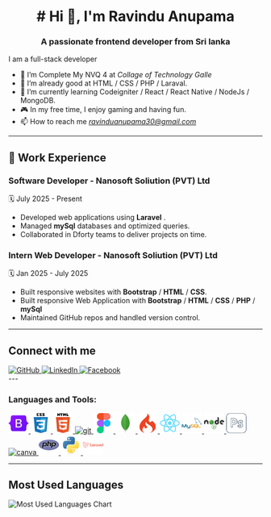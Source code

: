 <h1 align="center"># Hi 👋, I'm Ravindu Anupama</h1>
<h3 align="center">A passionate frontend developer from Sri lanka</h3>
I am a full-stack developer

- 🌱 I’m Complete My NVQ 4 at  *Collage of Technology Galle*
- 📘 I’m already good at HTML / CSS / PHP / Laraval.
- 🚀 I’m currently learning Codeigniter / React / React Native / NodeJs / MongoDB.
- 🎮 In my free time, I enjoy gaming and having fun. 
- 📫 How to reach me *ravinduanupama30@gmail.com* 
---
## 💼 Work Experience

### Software Developer - Nanosoft Soliution (PVT) Ltd
🗓️ July 2025 - Present  
- Developed web applications using **Laravel** .  
- Managed **mySql** databases and optimized queries.  
- Collaborated in Dforty teams to deliver projects on time.

### Intern Web Developer - Nanosoft Soliution (PVT) Ltd
🗓️ Jan 2025 - July 2025  
- Built responsive websites with **Bootstrap** / **HTML** / **CSS**.
- Built responsive Web Application with  **Bootstrap** / **HTML** / **CSS** / **PHP** / **mySql** 
- Maintained GitHub repos and handled version control.

---
<div align="d-flex justify-content-left">
  <h2>Connect with me</h2>
  <a href="https://github.com/RavinduAnupama" target="_blank">
    <img src="https://img.shields.io/badge/-GitHub-181717?style=flat-square&logo=GitHub&logoColor=white" alt="GitHub">
  </a>
  <a href="https://www.linkedin.com/in/ravindu-anupama-666b0133b?utm_source=share&utm_campaign=share_via&utm_content=profile&utm_medium=android_app" target="_blank">
    <img src="https://img.shields.io/badge/-LinkedIn-blue?style=flat-square&logo=linkedin&logoColor=white" alt="LinkedIn">
  </a>
  <a href="#" target="_blank">
    <img src="https://img.shields.io/badge/-Facebook-blue?style=flat-square&logo=facebook&logoColor=white" alt="Facebook">
  </a>
</div>
---

### Languages and Tools:  
<p align="left">
<!--arduino-->
<!-- <a href="https://www.arduino.cc/" target="_blank" rel="noreferrer"> <img src="https://cdn.worldvectorlogo.com/logos/arduino-1.svg" alt="arduino" width="40" height="40"/> </a> -->
<!-- Bootstrap -->
<a href="https://getbootstrap.com" target="_blank" rel="noreferrer"> 
  <img src="https://raw.githubusercontent.com/devicons/devicon/master/icons/bootstrap/bootstrap-original.svg" alt="bootstrap" width="40" height="40"/> 
</a>
<a href="https://www.w3schools.com/css/" target="_blank" rel="noreferrer"> <img src="https://raw.githubusercontent.com/devicons/devicon/master/icons/css3/css3-original-wordmark.svg" alt="css3" width="40" height="40"/> </a> 
<a href="https://www.w3.org/html/" target="_blank" rel="noreferrer"> <img src="https://raw.githubusercontent.com/devicons/devicon/master/icons/html5/html5-original-wordmark.svg" alt="html5" width="40" height="40"/> </a> 
<a href="https://git-scm.com/" target="_blank" rel="noreferrer"> <img src="https://www.vectorlogo.zone/logos/git-scm/git-scm-icon.svg" alt="git" width="40" height="40"/> </a> 
<a href="https://developer.mozilla.org/en-US/docs/Web/JavaScript" target="_blank" rel="noreferrer"> <img src="https://raw.githubusercontent.com/devicons/devicon/master/icons/figma/figma-original.svg" alt="figma" width="40" height="40"/> </a>
<!-- MongoDB -->
<a href="https://www.mongodb.com/" target="_blank" rel="noreferrer"> <img src="https://raw.githubusercontent.com/devicons/devicon/master/icons/mongodb/mongodb-original.svg" alt="mongodb" width="40" height="40"/> </a>
<!-- CodeIgniter -->
<a href="https://codeigniter.com/" target="_blank" rel="noreferrer"> <img src="https://raw.githubusercontent.com/devicons/devicon/master/icons/codeigniter/codeigniter-plain.svg" alt="codeigniter" width="40" height="40"/> </a>
<!-- React -->
<a href="https://react.dev/" target="_blank" rel="noreferrer"> <img src="https://raw.githubusercontent.com/devicons/devicon/master/icons/react/react-original.svg" alt="react" width="40" height="40"/> </a>
<a href="https://www.mysql.com/" target="_blank" rel="noreferrer"> <img src="https://raw.githubusercontent.com/devicons/devicon/master/icons/mysql/mysql-original-wordmark.svg" alt="mysql" width="40" height="40"/> </a> 
<a href="https://nodejs.org" target="_blank" rel="noreferrer"> <img src="https://raw.githubusercontent.com/devicons/devicon/master/icons/nodejs/nodejs-original-wordmark.svg" alt="nodejs" width="40" height="40"/> </a> 
<a href="https://www.photoshop.com/en" target="_blank" rel="noreferrer"> <img src="https://raw.githubusercontent.com/devicons/devicon/master/icons/photoshop/photoshop-line.svg" alt="photoshop" width="40" height="40"/> </a>
<!-- Canva -->
<a href="https://www.canva.com/" target="_blank" rel="noreferrer"> 
  <img src="https://cdn.jsdelivr.net/gh/simple-icons/simple-icons/icons/canva.svg" alt="canva" width="40" height="40" style="fill:#00C4CC;"/> 
</a>
<a href="https://www.php.net" target="_blank" rel="noreferrer"> <img src="https://raw.githubusercontent.com/devicons/devicon/master/icons/php/php-original.svg" alt="php" width="40" height="40"/> </a> 
<a href="https://www.python.org" target="_blank" rel="noreferrer"> <img src="https://raw.githubusercontent.com/devicons/devicon/master/icons/python/python-original.svg" alt="python" width="40" height="40"/> </a> <!--<a href="https://reactjs.org/" target="_blank" rel="noreferrer"> <img src="https://raw.githubusercontent.com/devicons/devicon/master/icons/react/react-original-wordmark.svg" alt="react" width="40" height="40"/> </a>--> 
<a href="https://laravel.org/" target="_blank" rel="noreferrer"> <img src="https://raw.githubusercontent.com/devicons/devicon/master/icons/laravel/laravel-original-wordmark.svg" alt="react" width="40" height="40"/></a> 
</p>

---
<!-- GitHub Markdown -->

## Most Used Languages

<img src="https://quickchart.io/chart?c={type:'pie',data:{labels:['HTML','PHP','JavaScript','CSS','TypeScript','Java'],datasets:[{data:[40,20,7.5,20,10,2.5]}]}}&w=500&h=300" alt="Most Used Languages Chart" width="50%">

